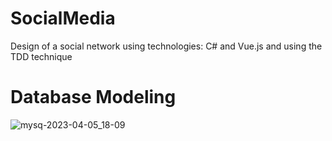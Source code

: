 # SocialMedia
<p> 
Design of a social network using technologies: C# and Vue.js and using the TDD technique
</p>

<h1>Database Modeling</h1>

![mysq-2023-04-05_18-09](https://user-images.githubusercontent.com/101439440/230211998-b226c934-a6ae-486d-adda-6a9566df25e8.svg)
